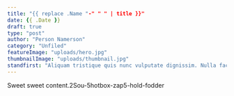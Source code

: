 ```yaml
---
title: "{{ replace .Name "-" " " | title }}"
date: {{ .Date }}
draft: true
type: "post"
author: "Person Namerson"
category: "Unfiled"
featureImage: "uploads/hero.jpg"
thumbnailImage: "uploads/thumbnail.jpg"
standfirst: "Aliquam tristique quis nunc vulputate dignissim. Nulla facilisi. Suspendisse ornare, augue at faucibus feugiat, tortor diam finibus diam, vitae maximus arcu turpis quis ligula. Donec in nulla non velit porta consectetur. Cras pharetra vestibulum ullamcorper."
---
```


Sweet sweet content.2Sou-5hotbox-zap5-hold-fodder